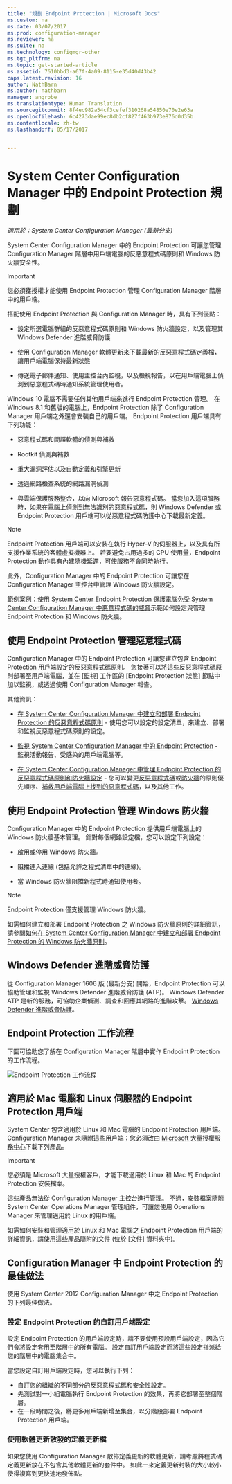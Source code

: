 ```yaml
---
title: "規劃 Endpoint Protection | Microsoft Docs"
ms.custom: na
ms.date: 03/07/2017
ms.prod: configuration-manager
ms.reviewer: na
ms.suite: na
ms.technology: configmgr-other
ms.tgt_pltfrm: na
ms.topic: get-started-article
ms.assetid: 7610bbd3-a67f-4a09-8115-e35d40d43b42
caps.latest.revision: 16
author: NathBarn
ms.author: nathbarn
manager: angrobe
ms.translationtype: Human Translation
ms.sourcegitcommit: 8f4ec982a54cf3cefef310268a54850e70e2e63a
ms.openlocfilehash: 6c4273dae99ec8db2cf827f463b973e876d0d35b
ms.contentlocale: zh-tw
ms.lasthandoff: 05/17/2017


---
```

# <a name="planning-for-endpoint-protection-in-system-center-configuration-manager"></a>System Center Configuration Manager 中的 Endpoint Protection 規劃

*適用於：System Center Configuration Manager (最新分支)*


System Center Configuration Manager 中的 Endpoint Protection 可讓您管理 Configuration Manager 階層中用戶端電腦的反惡意程式碼原則和 Windows 防火牆安全性。  

> [!IMPORTANT]  
>  您必須獲授權才能使用 Endpoint Protection 管理 Configuration Manager 階層中的用戶端。  

搭配使用 Endpoint Protection 與 Configuration Manager 時，具有下列優點：  

-   設定所選電腦群組的反惡意程式碼原則和 Windows 防火牆設定，以及管理其 Windows Defender 進階威脅防護  

-   使用 Configuration Manager 軟體更新來下載最新的反惡意程式碼定義檔，讓用戶端電腦保持最新狀態  

-   傳送電子郵件通知、使用主控台內監視，以及檢視報告，以在用戶端電腦上偵測到惡意程式碼時通知系統管理使用者。  

Windows 10 電腦不需要任何其他用戶端來進行 Endpoint Protection 管理。 在 Windows 8.1 和舊版的電腦上，Endpoint Protection 除了 Configuration Manager 用戶端之外還會安裝自己的用戶端。 Endpoint Protection 用戶端具有下列功能：  

-   惡意程式碼和間諜軟體的偵測與補救  

-   Rootkit 偵測與補救  

-   重大漏洞評估以及自動定義和引擎更新  

-   透過網路檢查系統的網路漏洞偵測  

-   與雲端保護服務整合，以向 Microsoft 報告惡意程式碼。 當您加入這項服務時，如果在電腦上偵測到無法識別的惡意程式碼，則 Windows Defender 或 Endpoint Protection 用戶端可以從惡意程式碼防護中心下載最新定義。  

> [!NOTE]  
>  Endpoint Protection 用戶端可以安裝在執行 Hyper-V 的伺服器上，以及具有所支援作業系統的客體虛擬機器上。 若要避免占用過多的 CPU 使用量，Endpoint Protection 動作具有內建隨機延遲，可使服務不會同時執行。  

  此外，Configuration Manager 中的 Endpoint Protection 可讓您在 Configuration Manager 主控台中管理 Windows 防火牆設定。  

 [範例案例：使用 System Center Endpoint Protection 保護電腦免受 System Center Configuration Manager 中惡意程式碼的威脅](../deploy-use/scenarios-endpoint-protection.md)示範如何設定與管理 Endpoint Protection 和 Windows 防火牆。  

## <a name="managing-malware-with-endpoint-protection"></a>使用 Endpoint Protection 管理惡意程式碼  

Configuration Manager 中的 Endpoint Protection 可讓您建立包含 Endpoint Protection 用戶端設定的反惡意程式碼原則。 您接著可以將這些反惡意程式碼原則部署至用戶端電腦，並在 [監視] 工作區的 [Endpoint Protection 狀態] 節點中加以監視，或透過使用 Configuration Manager 報告。  

 其他資訊：  

-   [在 System Center Configuration Manager 中建立和部署 Endpoint Protection 的反惡意程式碼原則](../deploy-use/endpoint-antimalware-policies.md) - 使用您可以設定的設定清單，來建立、部署和監視反惡意程式碼原則的設定。  

-   [監視 System Center Configuration Manager 中的 Endpoint Protection](../deploy-use/monitor-endpoint-protection.md) - 監視活動報告、受感染的用戶端電腦等。   

-   [在 System Center Configuration Manager 中管理 Endpoint Protection 的反惡意程式碼原則和防火牆設定](../deploy-use/endpoint-antimalware-firewall.md) - 您可以變更[反惡意程式碼](../deploy-use/endpoint-antimalware-firewall.md#manage-antimalware-policies)或[防火牆](../deploy-use/endpoint-antimalware-firewall.md#manage-windows-firewall-policies)的原則優先順序、[補救用戶端電腦上找到的惡意程式碼](../deploy-use/endpoint-antimalware-firewall.md#remediate-detected-malware)，以及其他工作。

## <a name="managing-windows-firewall-with-endpoint-protection"></a>使用 Endpoint Protection 管理 Windows 防火牆  
 Configuration Manager 中的 Endpoint Protection 提供用戶端電腦上的 Windows 防火牆基本管理。 針對每個網路設定檔，您可以設定下列設定：  

-   啟用或停用 Windows 防火牆。  

-   阻擋連入連線 (包括允許之程式清單中的連線)。  

-   當 Windows 防火牆阻擋新程式時通知使用者。  

> [!NOTE]  
>  Endpoint Protection 僅支援管理 Windows 防火牆。  

  如需如何建立和部署 Endpoint Protection 之 Windows 防火牆原則的詳細資訊，請參閱[如何在 System Center Configuration Manager 中建立和部署 Endpoint Protection 的 Windows 防火牆原則](../deploy-use/create-windows-firewall-policies.md)。  

## <a name="windows-defender-advanced-threat-protection"></a>Windows Defender 進階威脅防護

從 Configuration Manager 1606 版 (最新分支) 開始，Endpoint Protection 可以協助管理和監視 Windows Defender 進階威脅防護 (ATP)。 Windows Defender ATP 是新的服務，可協助企業偵測、調查和回應其網路的進階攻擊。 [Windows Defender 進階威脅防護](../deploy-use/windows-defender-advanced-threat-protection.md)。

## <a name="endpoint-protection-workflow"></a>Endpoint Protection 工作流程  
 下圖可協助您了解在 Configuration Manager 階層中實作 Endpoint Protection 的工作流程。  

 ![Endpoint Protection 工作流程](../media/Endpoint-Protection-Workflow.gif)

## <a name="endpoint-protection-client-for-mac-computers-and-linux-servers"></a>適用於 Mac 電腦和 Linux 伺服器的 Endpoint Protection 用戶端  
 System Center 包含適用於 Linux 和 Mac 電腦的 Endpoint Protection 用戶端。 Configuration Manager 未隨附這些用戶端；您必須改由 [Microsoft 大量授權服務中心](https://www.microsoft.com/licensing/servicecenter/default.aspx)下載下列產品。  

> [!IMPORTANT]  
>  您必須是 Microsoft 大量授權客戶，才能下載適用於 Linux 和 Mac 的 Endpoint Protection 安裝檔案。  

 這些產品無法從 Configuration Manager 主控台進行管理。 不過，安裝檔案隨附 System Center Operations Manager 管理組件，可讓您使用 Operations Manager 來管理適用於 Linux 的用戶端。  

 如需如何安裝和管理適用於 Linux 和 Mac 電腦之 Endpoint Protection 用戶端的詳細資訊，請使用這些產品隨附的文件 (位於 [文件]  資料夾中)。

## <a name="best-practices-for-endpoint-protection-in-configuration-manager"></a>Configuration Manager 中 Endpoint Protection 的最佳做法  
 使用 System Center 2012 Configuration Manager 中之 Endpoint Protection 的下列最佳做法。  

### <a name="configure-custom-client-settings-for-endpoint-protection"></a>設定 Endpoint Protection 的自訂用戶端設定  
 設定 Endpoint Protection 的用戶端設定時，請不要使用預設用戶端設定，因為它們會將設定套用至階層中的所有電腦。 設定自訂用戶端設定而將這些設定指派給您的階層中的電腦集合中。  

 當您設定自訂用戶端設定時，您可以執行下列：  

-   自訂您的組織的不同部分的反惡意程式碼和安全性設定。  
-   先測試對一小組電腦執行 Endpoint Protection 的效果，再將它部署至整個階層。  
-   在一段時間之後，將更多用戶端新增至集合，以分階段部署 Endpoint Protection 用戶端。  

### <a name="distributing-definition-updates-by-using-software-updates"></a>使用軟體更新散發的定義更新檔  
 如果您使用 Configuration Manager 散佈定義更新的軟體更新，請考慮將程式碼定義更新放在不包含其他軟體更新的套件中。 如此一來定義更新封裝的大小較小使得複寫到更快速地發佈點。

